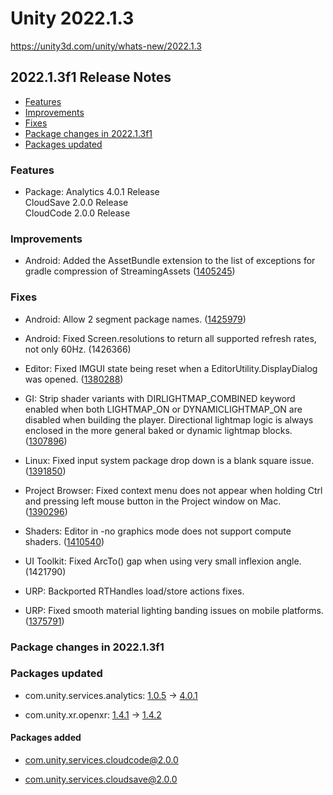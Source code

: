 # Unity 2022.1.3

https://unity3d.com/unity/whats-new/2022.1.3

## 2022.1.3f1 Release Notes

- [Features](#features)
- [Improvements](#improvements)
- [Fixes](#fixes)
- [Package changes in 2022.1.3f1](#package-changes-in-202213f1)
- [Packages updated](#packages-updated)


### Features

*   Package: Analytics 4.0.1 Release  
    CloudSave 2.0.0 Release  
    CloudCode 2.0.0 Release

### Improvements

*   Android: Added the AssetBundle extension to the list of exceptions for gradle compression of StreamingAssets ([1405245](https://issuetracker.unity3d.com/issues/addressables-bundles-get-compressed-in-android-builds))

### Fixes

*   Android: Allow 2 segment package names. ([1425979](https://issuetracker.unity3d.com/issues/android-the-build-fails-when-identification-package-name-has-two-segments-one-dot))
    
*   Android: Fixed Screen.resolutions to return all supported refresh rates, not only 60Hz. (1426366)
    
*   Editor: Fixed IMGUI state being reset when a EditorUtility.DisplayDialog was opened. ([1380288](https://issuetracker.unity3d.com/issues/windows-exception-after-calling-editorutility-dot-displaydialog-from-reorderablelist-item-propertydrawer))
    
*   GI: Strip shader variants with DIRLIGHTMAP\_COMBINED keyword enabled when both LIGHTMAP\_ON or DYNAMICLIGHTMAP\_ON are disabled when building the player. Directional lightmap logic is always enclosed in the more general baked or dynamic lightmap blocks. ([1307896](https://issuetracker.unity3d.com/issues/graphics-variants-which-have-dirlightmap-combined-are-not-removed-when-stripping-shader-variant-code))
    
*   Linux: Fixed input system package drop down is a blank square issue. ([1391850](https://issuetracker.unity3d.com/issues/new-input-systems-input-actions-windowss-binding-path-dropdown-is-rendered-as-an-empty-white-square-on-linux))
    
*   Project Browser: Fixed context menu does not appear when holding Ctrl and pressing left mouse button in the Project window on Mac. ([1390296](https://issuetracker.unity3d.com/issues/on-mac-context-menu-does-not-appear-when-holding-ctrl-and-pressing-left-mouse-button-in-the-project-window))
    
*   Shaders: Editor in -no graphics mode does not support compute shaders. ([1410540](https://issuetracker.unity3d.com/issues/shader-compiler-crashes-when-calling-computeshader-dot-getkernelthreadgroupsizes-with-nographics-flag-in-batch-mode))
    
*   UI Toolkit: Fixed ArcTo() gap when using very small inflexion angle. (1421790)
    
*   URP: Backported RTHandles load/store actions fixes.
    
*   URP: Fixed smooth material lighting banding issues on mobile platforms. ([1375791](https://issuetracker.unity3d.com/issues/mobile-urp-banding-like-artifacts-are-visible-when-smooth-material-is-lit-by-light))
    

### Package changes in 2022.1.3f1

### Packages updated

*   com.unity.services.analytics: [1.0.5](https://docs.unity3d.com/Packages/com.unity.services.analytics@1.0//changelog/CHANGELOG.html) → [4.0.1](https://docs.unity3d.com/Packages/com.unity.services.analytics@4.0//changelog/CHANGELOG.html)
    
*   com.unity.xr.openxr: [1.4.1](https://docs.unity3d.com/Packages/com.unity.xr.openxr@1.4//changelog/CHANGELOG.html) → [1.4.2](https://docs.unity3d.com/Packages/com.unity.xr.openxr@1.4//changelog/CHANGELOG.html)
    

#### Packages added

*   [com.unity.services.cloudcode@2.0.0](https://docs.unity3d.com/Packages/com.unity.services.cloudcode@2.0//changelog/CHANGELOG.html)
    
*   [com.unity.services.cloudsave@2.0.0](https://docs.unity3d.com/Packages/com.unity.services.cloudsave@2.0//changelog/CHANGELOG.html)